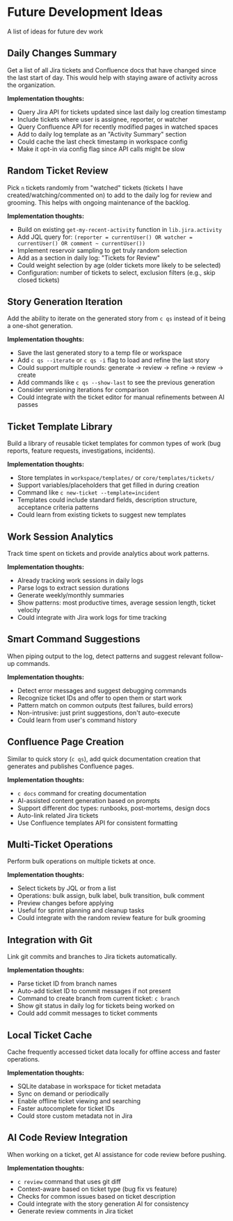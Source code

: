 # Future Development Ideas

A list of ideas for future dev work

## Daily Changes Summary

Get a list of all Jira tickets and Confluence docs that have changed since the last start of day. This would help with staying aware of activity across the organization.

**Implementation thoughts:**
- Query Jira API for tickets updated since last daily log creation timestamp
- Include tickets where user is assignee, reporter, or watcher
- Query Confluence API for recently modified pages in watched spaces
- Add to daily log template as an "Activity Summary" section
- Could cache the last check timestamp in workspace config
- Make it opt-in via config flag since API calls might be slow

## Random Ticket Review

Pick `n` tickets randomly from "watched" tickets (tickets I have created/watching/commented on) to add to the daily log for review and grooming. This helps with ongoing maintenance of the backlog.

**Implementation thoughts:**
- Build on existing `get-my-recent-activity` function in `lib.jira.activity`
- Add JQL query for: `(reporter = currentUser() OR watcher = currentUser() OR comment ~ currentUser())`
- Implement reservoir sampling to get truly random selection
- Add as a section in daily log: "Tickets for Review"
- Could weight selection by age (older tickets more likely to be selected)
- Configuration: number of tickets to select, exclusion filters (e.g., skip closed tickets)

## Story Generation Iteration

Add the ability to iterate on the generated story from `c qs` instead of it being a one-shot generation.

**Implementation thoughts:**
- Save the last generated story to a temp file or workspace
- Add `c qs --iterate` or `c qs -i` flag to load and refine the last story
- Could support multiple rounds: generate → review → refine → review → create
- Add commands like `c qs --show-last` to see the previous generation
- Consider versioning iterations for comparison
- Could integrate with the ticket editor for manual refinements between AI passes

## Ticket Template Library

Build a library of reusable ticket templates for common types of work (bug reports, feature requests, investigations, incidents).

**Implementation thoughts:**
- Store templates in `workspace/templates/` or `core/templates/tickets/`
- Support variables/placeholders that get filled in during creation
- Command like `c new-ticket --template=incident`
- Templates could include standard fields, description structure, acceptance criteria patterns
- Could learn from existing tickets to suggest new templates

## Work Session Analytics

Track time spent on tickets and provide analytics about work patterns.

**Implementation thoughts:**
- Already tracking work sessions in daily logs
- Parse logs to extract session durations
- Generate weekly/monthly summaries
- Show patterns: most productive times, average session length, ticket velocity
- Could integrate with Jira work logs for time tracking

## Smart Command Suggestions

When piping output to the log, detect patterns and suggest relevant follow-up commands.

**Implementation thoughts:**
- Detect error messages and suggest debugging commands
- Recognize ticket IDs and offer to open them or start work
- Pattern match on common outputs (test failures, build errors)
- Non-intrusive: just print suggestions, don't auto-execute
- Could learn from user's command history

## Confluence Page Creation

Similar to quick story (`c qs`), add quick documentation creation that generates and publishes Confluence pages.

**Implementation thoughts:**
- `c docs` command for creating documentation
- AI-assisted content generation based on prompts
- Support different doc types: runbooks, post-mortems, design docs
- Auto-link related Jira tickets
- Use Confluence templates API for consistent formatting

## Multi-Ticket Operations

Perform bulk operations on multiple tickets at once.

**Implementation thoughts:**
- Select tickets by JQL or from a list
- Operations: bulk assign, bulk label, bulk transition, bulk comment
- Preview changes before applying
- Useful for sprint planning and cleanup tasks
- Could integrate with the random review feature for bulk grooming

## Integration with Git

Link git commits and branches to Jira tickets automatically.

**Implementation thoughts:**
- Parse ticket ID from branch names
- Auto-add ticket ID to commit messages if not present
- Command to create branch from current ticket: `c branch`
- Show git status in daily log for tickets being worked on
- Could add commit messages to ticket comments

## Local Ticket Cache

Cache frequently accessed ticket data locally for offline access and faster operations.

**Implementation thoughts:**
- SQLite database in workspace for ticket metadata
- Sync on demand or periodically
- Enable offline ticket viewing and searching
- Faster autocomplete for ticket IDs
- Could store custom metadata not in Jira

## AI Code Review Integration

When working on a ticket, get AI assistance for code review before pushing.

**Implementation thoughts:**
- `c review` command that uses git diff
- Context-aware based on ticket type (bug fix vs feature)
- Checks for common issues based on ticket description
- Could integrate with the story generation AI for consistency
- Generate review comments in Jira ticket
